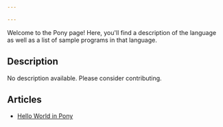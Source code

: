 ```yaml
---

---
```


Welcome to the Pony page! Here, you'll find a description of the language as well as a list of sample programs in that language.

## Description

No description available. Please consider contributing.

## Articles

- [Hello World in Pony](https://sampleprograms.io/projects/hello-world/pony)
